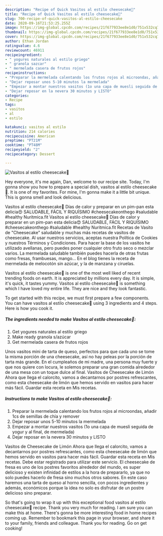 ```yaml
---
description: "Recipe of Quick Vasitos al estilo cheesecake🍓"
title: "Recipe of Quick Vasitos al estilo cheesecake🍓"
slug: 700-recipe-of-quick-vasitos-al-estilo-cheesecake
date: 2020-09-16T21:53:25.255Z
image: https://img-global.cpcdn.com/recipes/21f677933ee8e1d0/751x532cq70/vasitos-al-estilo-cheesecake🍓-foto-principal.jpg
thumbnail: https://img-global.cpcdn.com/recipes/21f677933ee8e1d0/751x532cq70/vasitos-al-estilo-cheesecake🍓-foto-principal.jpg
cover: https://img-global.cpcdn.com/recipes/21f677933ee8e1d0/751x532cq70/vasitos-al-estilo-cheesecake🍓-foto-principal.jpg
author: Ethan Jordan
ratingvalue: 4.6
reviewcount: 46911
recipeingredient:
- " yogures naturales al estilo griego"
- " granola sazcar"
- " mermelada casera de frutos rojos"
recipeinstructions:
- "Preparar la mermelada calentando los frutos rojos al microondas, añadir 1cs de semillas de chía y remover"
- "Dejar reposar unos 5-10 minutos la mermelada"
- "Empezar a montar nuestros vasitos (1o una capa de muesli seguida de yogur y al final, de mermelada)"
- "Dejar reposar en la nevera 30 minutos y LISTO"
categories:
- Recipe
tags:
- vasitos
- al
- estilo

katakunci: vasitos al estilo 
nutrition: 214 calories
recipecuisine: American
preptime: "PT21M"
cooktime: "PT48M"
recipeyield: "2"
recipecategory: Dessert

---
```



![Vasitos al estilo cheesecake🍓](https://img-global.cpcdn.com/recipes/21f677933ee8e1d0/751x532cq70/vasitos-al-estilo-cheesecake🍓-foto-principal.jpg)

Hey everyone, it's me again, Dan, welcome to our recipe site. Today, I'm gonna show you how to prepare a special dish, vasitos al estilo cheesecake🍓. It is one of my favorites. For mine, I'm gonna make it a little bit unique. This is gonna smell and look delicious.

Vasitos al estilo cheesecake🍓 Días de calor y preparar en un pim-pan esta delicia😍 SALUDABLE, FÁCIL Y RIQUÍSIMO #cheesecakeonthego #saludable #healthy Nuritmica.fit Vasitos al estilo cheesecake🍓 Días de calor y preparar en un pim-pan esta delicia😍 SALUDABLE, FÁCIL Y RIQUÍSIMO #cheesecakeonthego #saludable #healthy Nuritmica.fit Recetas de Vasito de &#34;Cheesecake&#34; saludable y muchas más recetas de vasitos de cheesecake. Al usar nuestros servicios, aceptas nuestra Política de Cookies y nuestros Términos y Condiciones. Para hacer la base de los vasitos he utilizado avellanas, pero puedes poner cualquier otro fruto seco o mezclar varios. La mermelada saludable también puedes hacerla de otras frutas como fresas, frambuesas, mango… En el blog tienes la receta de mermelada de melocotón sin azúcar, y la de manzana y ciruelas.

Vasitos al estilo cheesecake🍓 is one of the most well liked of recent trending foods on earth. It is appreciated by millions every day. It is simple, it's quick, it tastes yummy. Vasitos al estilo cheesecake🍓 is something which I have loved my entire life. They are nice and they look fantastic.


To get started with this recipe, we must first prepare a few components. You can have vasitos al estilo cheesecake🍓 using 3 ingredients and 4 steps. Here is how you cook it.

<!--inarticleads1-->

##### The ingredients needed to make Vasitos al estilo cheesecake🍓:

1. Get  yogures naturales al estilo griego
1. Make ready  granola s/azúcar
1. Get  mermelada casera de frutos rojos


Unos vasitos mini de tarta de queso, perfectos para que cada uno se tome la misma porción de una cheesecake, así no hay peleas por la porción de tarta más grande. En el cumpleaños de mi madre, una persona muy fuerte y que nos quiere con locura, le solemos preparar una gran comida alrededor de una mesa con un toque dulce al final. Vasitos de Cheesecake de Limón Ahora que llega el calorcito, vamos a decantarnos por postres refrescantes, como esta cheesecake de limón que hemos servido en vasitos para hacer más fácil. Guardar esta receta en Mis recetas. 

<!--inarticleads2-->

##### Instructions to make Vasitos al estilo cheesecake🍓:

1. Preparar la mermelada calentando los frutos rojos al microondas, añadir 1cs de semillas de chía y remover
1. Dejar reposar unos 5-10 minutos la mermelada
1. Empezar a montar nuestros vasitos (1o una capa de muesli seguida de yogur y al final, de mermelada)
1. Dejar reposar en la nevera 30 minutos y LISTO


Vasitos de Cheesecake de Limón Ahora que llega el calorcito, vamos a decantarnos por postres refrescantes, como esta cheesecake de limón que hemos servido en vasitos para hacer más fácil. Guardar esta receta en Mis recetas. Debe estar registrado para utilizar este servicio. El cheesecake de fresa es uno de los postres favoritos alrededor del mundo, es super delicioso y existen infinidad de estilos a la hora de prepararlo, ya que no solo puedes hacerlo de fresa sino muchos otros sabores. En este caso haremos una tarta de queso al horno sencilla, con pocos ingredientes y además, económicos porque la idea no solo es disfrutar de un postre delicioso sino preparar. 

So that's going to wrap it up with this exceptional food vasitos al estilo cheesecake🍓 recipe. Thank you very much for reading. I am sure you can make this at home. There's gonna be more interesting food in home recipes coming up. Remember to bookmark this page in your browser, and share it to your family, friends and colleague. Thank you for reading. Go on get cooking!
